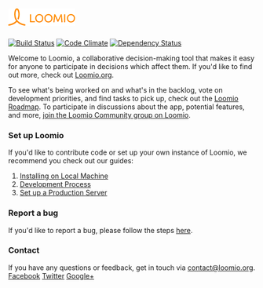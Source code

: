 <h1><a href="https://www.loomio.org"> <img src="app/assets/images/logo-orange.png" alt="Loomio"/></a> </h1>
 
[![Build Status](https://travis-ci.org/loomio/loomio.png?branch=master)](https://travis-ci.org/loomio/loomio) 
[![Code Climate](https://codeclimate.com/github/loomio/loomio.png)](https://codeclimate.com/github/loomio/loomio) 
[![Dependency Status](https://gemnasium.com/loomio/loomio.png)](https://gemnasium.com/loomio/loomio) 

Welcome to Loomio, a collaborative decision-making tool that makes it easy for anyone to participate in decisions which affect them. If you'd like to find out more, check out [Loomio.org](https://www.loomio.org).

To see what's being worked on and what's in the backlog, vote on development priorities, and find tasks to pick up, check out the [Loomio Roadmap](https://www.loomio.org/roadmap). To participate in discussions about the app, potential features, and more, [join the Loomio Community group on Loomio](https://www.loomio.org/g/WmPCB3IR/loomio-community).

### Set up Loomio

If you'd like to contribute code or set up your own instance of Loomio, we recommend you check out our guides:

1. [Installing on Local Machine](https://github.com/loomio/loomio/wiki/1-Installing-on-Local-Machine)
2. [Development Process](https://github.com/loomio/loomio/wiki/2-Development-process)
3. [Set up a Production Server](https://github.com/loomio/loomio/wiki/3-Set-up-a-Production-Server)

### Report a bug

If you'd like to report a bug, please follow the steps [here](https://github.com/loomio/loomio/wiki/Reporting-bugs-on-Loomio).

### Contact

If you have any questions or feedback, get in touch via [contact@loomio.org](mailto:contact@loomio.org).
<br />
[Facebook](https://facebook.com/Loomio) [Twitter](https://twitter.com/Loomio) [Google+](https://plus.google.com/+LoomioOrg)

